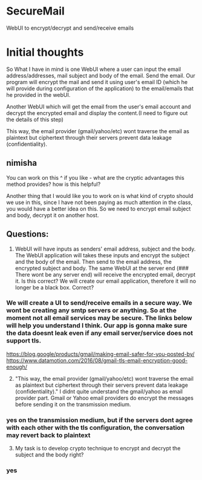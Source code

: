 # SecureMail
WebUI to encrypt/decrypt and send/receive emails


# Initial thoughts

So What I have in mind is one WebUI where a user can input the email address/addresses, mail subject and body of the email. Send the email. Our program will encrypt the mail and send it using user's email ID (which he will provide during configuration of the application) to the email/emails that he provided in the webUI.

Another WebUI which will get the email from the user's email account and decrypt the encrypted email and display the content.(I need to figure out the details of this step) 

This way, the email provider (gmail/yahoo/etc) wont traverse the email as plaintext but ciphertext through their servers prevent data leakage (confidentiality). 
## nimisha
You can work on this ^ if you like - what are the cryptic advantages this method provides? how is this helpful?

Another thing that I would like you to work on is what kind of crypto should we use in this, since I have not been paying as much attention in the class, you would have a better idea on this. So we need to encrypt email subject and body, decrypt it on another host.


## Questions:
1. WebUI will have inputs as senders' email address, subject and the body. The WebUI application will takes these inputs and encrypt the subject and the body of the email. Then send to the email address, the encrypted subject and body. The same WebUI at the server end (### There wont be any server end) will receive the encrypted email, decrypt it. Is this correct? We will create our email application, therefore it will no longer be a black box. Correct?

### We will create a UI to send/receive emails in a secure way. We wont be creating any smtp servers or anything. So at the moment not all email services may be secure. The links below will help you understand I think. Our app is gonna make sure the data doesnt leak even if any email server/service does not support tls.
https://blog.google/products/gmail/making-email-safer-for-you-posted-by/
https://www.datamotion.com/2016/08/gmail-tls-email-encryption-good-enough/

2. "This way, the email provider (gmail/yahoo/etc) wont traverse the email as plaintext but ciphertext through their servers prevent data leakage (confidentiality)." I didnt quite understand the gmail/yahoo as email provider part. Gmail or Yahoo email providers do encrypt the messages before sending it on the transmission medium. 
### yes on the transmission medium, but if the servers dont agree with each other with the tls configuration, the conversation may revert back to plaintext
 
3. My task is to develop crypto technique to encrypt and decrypt the subject and the body right?
### yes
